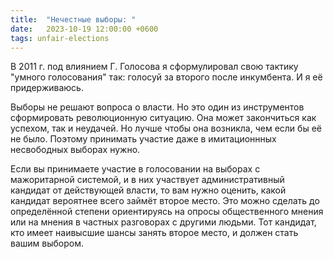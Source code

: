 ```yaml
---
title:  "Нечестные выборы: "
date:   2023-10-19 12:00:00 +0600
tags: unfair-elections
---
```

В 2011 г. под влиянием Г. Голосова я сформулировал свою тактику "умного голосования" так: голосуй за второго после инкумбента. И я её придерживаюсь.

Выборы не решают вопроса о власти. Но это один из инструментов сформировать революционную ситуацию. Она может закончиться как успехом, так и неудачей. Но лучше чтобы она возникла, чем если бы её не было. Поэтому принимать участие даже в имитационнных несвободных выборах нужно.

Если вы принимаете участие в голосовании на выборах с мажоритарной системой, и в них участвует административный кандидат от действующей власти, то вам нужно оценить, какой кандидат вероятнее всего займёт второе место. Это можно сделать до определённой степени ориентируясь на опросы общественного мнения или на мнения в частных разговорах с другими людьми. Тот кандидат, кто имеет наивысшие шансы занять второе место, и должен стать вашим выбором.

